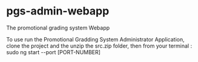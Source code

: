 # pgs-admin-webapp
The promotional grading system Webapp

To use run the Promotional Gradding System Administrator Application, clone the project and the unzip the src.zip folder, then from your terminal :
sudo ng start --port [PORT-NUMBER]
